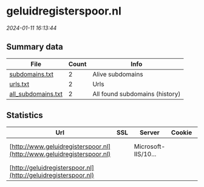 # geluidregisterspoor.nl
*2024-01-11 16:13:44*
## Summary data
| File       | Count | Info |
|------------|-------|------|
|[subdomains.txt](/data/geluidregisterspoor.nl/subdomains.txt)|2|Alive subdomains|
|[urls.txt](/data/geluidregisterspoor.nl/urls.txt)|2|Urls|
|[all_subdomains.txt](/data/geluidregisterspoor.nl/all_subdomains.txt)|2|All found subdomains (history)|
## Statistics
| Url | SSL | Server | Cookie | HSTS | CSP | XFO | XXP | RP | Tech |Title |
|------------|-------|------|------|------|------|------|------|------|------|------|
|[http://www.geluidregisterspoor.nl](http://www.geluidregisterspoor.nl)| |Microsoft-IIS/10...| | | | | | :white_check_mark: |IIS:10.0 Windows Server|Geluid vanwege s...|
|[http://geluidregisterspoor.nl](http://geluidregisterspoor.nl)| || | | | | | :white_check_mark: |||